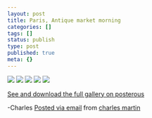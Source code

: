 ```yaml
---
layout: post
title: Paris, Antique market morning
categories: []
tags: []
status: publish
type: post
published: true
meta: {}
---
```


[![](http://posterous.com/getfile/files.posterous.com/charlesmartin/mZw5bLBwIEkQIKGxmrMzYzfNQ2tLak3zP7CPZWo5AbhSLz7gciwE0HXozVq4/photo_1.jpg.scaled.500.jpg)](http://posterous.com/getfile/files.posterous.com/charlesmartin/gyeZewapTbxR5bKiYjty4rwQLG14TYrqL6uk6H1TRHlmMZ7WtIPX3fwZXRHw/photo_1.jpg.scaled.1000.jpg) 
[![](http://posterous.com/getfile/files.posterous.com/charlesmartin/BL0kV3TIXf6hJeF6fThsCk9MlleUreS0nekBVN1hwlSP4IVq3md3MqbVsjWq/photo_2.jpg.scaled.500.jpg)](http://posterous.com/getfile/files.posterous.com/charlesmartin/x7i4JzpG9qAEwFjbHwt3bKf2epy6J6ic2IVDZA32LfWA4Jayo5DuWR2HSSJm/photo_2.jpg.scaled.1000.jpg) 
[![](http://posterous.com/getfile/files.posterous.com/charlesmartin/S3ITv9EjaVTp5QkjHPLOlLfXPHkXNXlw1dm8vUxfshKBLvX7Y53Jhq2zh3dk/photo_3.jpg.scaled.500.jpg)](http://posterous.com/getfile/files.posterous.com/charlesmartin/3eSSWLEBGzMn6EmxI2UWGupKNjqz29Bn1cQw6ZNcR67bIKROtV8KVFGYVXmC/photo_3.jpg.scaled.1000.jpg) 
[![](http://posterous.com/getfile/files.posterous.com/charlesmartin/fTvEX2vXxdmahPsybw5HeAxjjZ2yXEdjGrpAqZDNDM3tOuVlvKQGwQkjxGKS/photo_4.jpg.scaled.500.jpg)](http://posterous.com/getfile/files.posterous.com/charlesmartin/X7ATiEK2KQXSVDOVb25Y8OSDEXO9vWTAU1ku1HTN0iOCGGqadtZDBSAmKlpf/photo_4.jpg.scaled.1000.jpg) 
[![](http://posterous.com/getfile/files.posterous.com/charlesmartin/OlfxAXnYdNlayUj9rYeQ0ZwuCC5hNJSzPNKGIaFZzKDQnc9m7EFBcqbQhyMm/photo_5.jpg.scaled.500.jpg)](http://posterous.com/getfile/files.posterous.com/charlesmartin/XCUIf4eCksaV4VaoMShl4cpnsRKTGtJWgzccXVwlfOiEy7fh5gq6nH4z47kC/photo_5.jpg.scaled.1000.jpg)

[See and download the full gallery on posterous](http://charlesmartin.posterous.com/paris-antique-market-morning)

-Charles 
[Posted via email](http://posterous.com)  from 
[charles martin](http://charlesmartin.posterous.com/paris-antique-market-morning)
